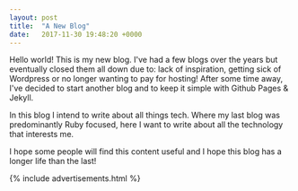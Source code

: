 ```yaml
---
layout: post
title:  "A New Blog"
date:   2017-11-30 19:48:20 +0000
---
```


Hello world! This is my new blog. I've had a few blogs over the years but eventually closed them all down due to: lack of inspiration, getting sick of Wordpress or no longer wanting to pay for hosting! After some time away, I've decided to start another blog and to keep it simple with Github Pages & Jekyll.

In this blog I intend to write about all things tech. Where my last blog was predominantly Ruby focused, here I want to write about all the technology that interests me.

I hope some people will find this content useful and I hope this blog has a longer life than the last!

{% include advertisements.html %}

[kadwill-com]: https://kadwill.com
